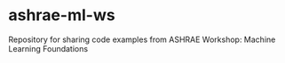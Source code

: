 # ashrae-ml-ws
Repository for sharing code examples from ASHRAE Workshop: Machine Learning Foundations
